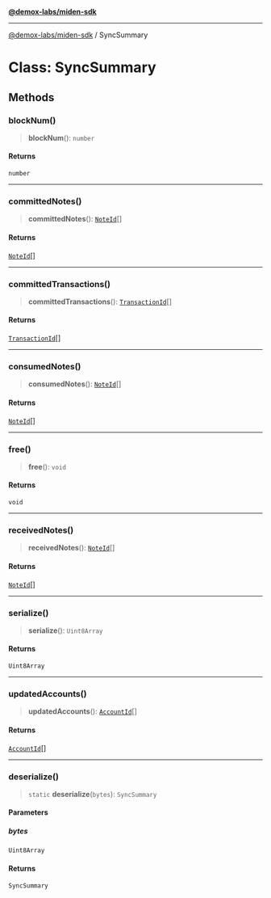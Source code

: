 [**@demox-labs/miden-sdk**](../README.md)

***

[@demox-labs/miden-sdk](../README.md) / SyncSummary

# Class: SyncSummary

## Methods

### blockNum()

> **blockNum**(): `number`

#### Returns

`number`

***

### committedNotes()

> **committedNotes**(): [`NoteId`](NoteId.md)[]

#### Returns

[`NoteId`](NoteId.md)[]

***

### committedTransactions()

> **committedTransactions**(): [`TransactionId`](TransactionId.md)[]

#### Returns

[`TransactionId`](TransactionId.md)[]

***

### consumedNotes()

> **consumedNotes**(): [`NoteId`](NoteId.md)[]

#### Returns

[`NoteId`](NoteId.md)[]

***

### free()

> **free**(): `void`

#### Returns

`void`

***

### receivedNotes()

> **receivedNotes**(): [`NoteId`](NoteId.md)[]

#### Returns

[`NoteId`](NoteId.md)[]

***

### serialize()

> **serialize**(): `Uint8Array`

#### Returns

`Uint8Array`

***

### updatedAccounts()

> **updatedAccounts**(): [`AccountId`](AccountId.md)[]

#### Returns

[`AccountId`](AccountId.md)[]

***

### deserialize()

> `static` **deserialize**(`bytes`): `SyncSummary`

#### Parameters

##### bytes

`Uint8Array`

#### Returns

`SyncSummary`
